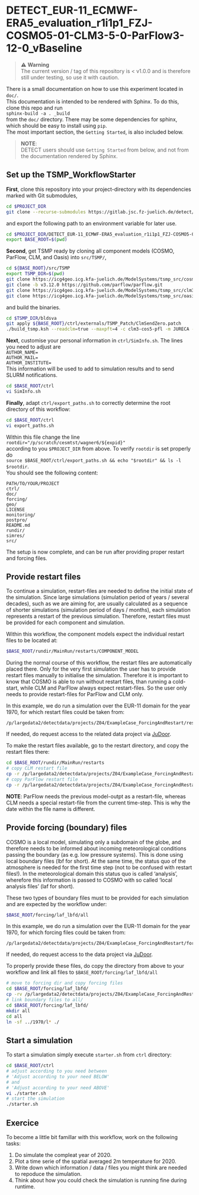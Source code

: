 # DETECT_EUR-11_ECMWF-ERA5_evaluation_r1i1p1_FZJ-COSMO5-01-CLM3-5-0-ParFlow3-12-0_vBaseline 

> :warning: **Warning**  
> The current version / tag of this repository is < v1.0.0 and is therefore 
> still under testing, so use it with caution.

There is a small documentation on how to use this experiment located in `doc/`.   
This documentation is intended to be rendered with Sphinx. To do this, clone 
this repo and run   
`sphinx-build -a . _build`   
from the `doc/` directory. There may be some dependencies for sphinx, which 
should be easy to install using `pip`.    
The most important section, the `Getting Started`, is also included below.   

> **NOTE**:   
> DETECT users should use `Getting Started` from below, and not from the 
> documentation rendered by Sphinx. 

## Set up the TSMP_WorkflowStarter

**First**, clone this repository into your project-directory with its 
dependencies marked with Git submodules, 

``` bash
cd $PROJECT_DIR
git clone --recurse-submodules https://gitlab.jsc.fz-juelich.de/detect/detect_z03_z04/setups_configurations/DETECT_EUR-11_ECMWF-ERA5_evaluation_r1i1p1_FZJ-COSMO5-01-CLM3-5-0-ParFlow3-12-0_vBaseline.git
```

and export the following path to an environment variable for later use.

``` bash
cd $PROJECT_DIR/DETECT_EUR-11_ECMWF-ERA5_evaluation_r1i1p1_FZJ-COSMO5-01-CLM3-5-0-ParFlow3-12-0_vBaseline
export BASE_ROOT=$(pwd)
```

**Second**, get TSMP ready by cloning all component models (COSMO, ParFlow, 
CLM, and Oasis) into `src/TSMP/`, 

``` bash
cd ${BASE_ROOT}/src/TSMP
export TSMP_DIR=$(pwd)
git clone https://icg4geo.icg.kfa-juelich.de/ModelSystems/tsmp_src/cosmo5.01_fresh.git  cosmo5_1
git clone -b v3.12.0 https://github.com/parflow/parflow.git                             parflow
git clone https://icg4geo.icg.kfa-juelich.de/ModelSystems/tsmp_src/clm3.5_fresh.git     clm3_5
git clone https://icg4geo.icg.kfa-juelich.de/ModelSystems/tsmp_src/oasis3-mct.git       oasis3-mct
```

and build the binaries.

``` bash
cd $TSMP_DIR/bldsva
git apply ${BASE_ROOT}/ctrl/externals/TSMP_Patch/ClmSendZero.patch
./build_tsmp.ksh --readclm=true --maxpft=4 -c clm3-cos5-pfl -m JURECA -O Intel
```

**Next**, customise your personal information in `ctrl/SimInfo.sh`. The lines 
you need to adjust are   
`AUTHOR_NAME=`  
`AUTHOR_MAIL=`  
`AUTHOR_INSTITUTE=`  
This information will be used to add to simulation results and to send SLURM 
notifications.

``` bash
cd $BASE_ROOT/ctrl
vi SimInfo.sh
```

**Finally**, adapt `ctrl/export_paths.sh` to correctly determine the root 
directory of this workflow:

``` bash
cd $BASE_ROOT/ctrl
vi export_paths.sh
```

Within this file change the line   
`rootdir="/p/scratch/cesmtst/wagner6/${expid}"`   
according to you `$PROJECT_DIR` from above. To verify `rootdir` is set properly 
do   
`source $BASE_ROOT/ctrl/export_paths.sh && echo "$rootdir" && ls -l $rootdir`.    
You should see the following content:

```
PATH/TO/YOUR/PROJECT
ctrl/
doc/
forcing/
geo/
LICENSE
monitoring/
postpro/
README.md
rundir/
simres/
src/
```

The setup is now complete, and can be run after providing proper restart and 
forcing files. 

## Provide restart files

To continue a simulation, restart-files are needed to define the initial 
state of the simulation. Since large simulations (simulation period of years / 
several decades), such as we are aiming for, are usually calculated as a 
sequence of shorter simulations (simulation period of days / months), each 
simulation represents a restart of the previous simulation. Therefore, restart 
files must be provided for each component and simulation.

Within this workflow, the component models expect the individual restart files 
to be located at:

```bash
$BASE_ROOT/rundir/MainRun/restarts/COMPONENT_MODEL
``` 

During the normal course of this workflow, the restart files are automatically 
placed there. Only for the very first simulation the user has to provide 
restart files manually to initialise the simulation. Therefore it is important 
to know that COSMO is able to run without restart files, than running a 
cold-start, while CLM and ParFlow always expect restart-files. So the user 
only needs to provide restart-files for ParFlow and CLM only.

In this example, we do run a simulation over the EUR-11 domain for the year 
1970, for which restart files could be taken from:

```
/p/largedata2/detectdata/projects/Z04/ExampleCase_ForcingAndRestart/restarts
``` 

If needed, do request access to the related data project via [JuDoor](https://judoor.fz-juelich.de/login).

To make the restart files available, go to the restart directory, and copy the 
restart files there:

``` bash
cd $BASE_ROOT/rundir/MainRun/restarts
# copy CLM restart file
cp -r /p/largedata2/detectdata/projects/Z04/ExampleCase_ForcingAndRestart/restarts/clm ./
# copy ParFlow restart file
cp -r /p/largedata2/detectdata/projects/Z04/ExampleCase_ForcingAndRestart/restarts/parflow ./
```
**NOTE**: 
ParFlow needs the previous model-outpt as a restart-file, whereas CLM needs a 
special restart-file from the current time-step. This is why the date within 
the file name is different.

## Provide forcing (boundary) files

COSMO is a local model, simulating only a subdomain of the globe, and therefore 
needs to be informed about incoming meteorological conditions passing the 
boundary (as e.g. low pressure systems). This is done using local boundary 
files (lbf for short). At the same time, the status quo of the atmosphere is 
needed for the first time step (not to be confused with restart files!). In 
the meteorological domain this status quo is called ‘analysis’, wherefore this 
information is passed to COSMO with so called ‘local analysis files’  (laf for 
short).

These two types of boundary files must to be provided for each simulation and 
are expected by the workflow under:

``` bash 
$BASE_ROOT/forcing/laf_lbfd/all
```

In this example, we do run a simulation over the EUR-11 domain for the year 
1970, for which forcing files could be taken from:

```
/p/largedata2/detectdata/projects/Z04/ExampleCase_ForcingAndRestart/forcing/laf_lbfd/1970
``` 

If needed, do request access to the data project via [JuDoor](https://judoor.fz-juelich.de/login).

To properly provide these files, do copy the directory from above to your 
workflow and link all files to `$BASE_ROOT/forcing/laf_lbfd/all`
``` bash
# move to forcing dir and copy forcing files
cd $BASE_ROOT/forcing/laf_lbfd/
cp -rv /p/largedata2/detectdata/projects/Z04/ExampleCase_ForcingAndRestart/forcing/laf_lbfd/1970 ./
# link boundary files to all/
cd $BASE_ROOT/forcing/laf_lbfd/
mkdir all
cd all
ln -sf ../1970/l* ./
```

## Start a simulation

To start a simulation simply execute `starter.sh` from `ctrl` directory:

``` bash
cd $BASE_ROOT/ctrl
# adjust according to you need between 
# 'Adjust according to your need BELOW'
# and
# 'Adjust according to your need ABOVE'
vi ./starter.sh 
# start the simulation
./starter.sh 
```

## Exercice
To become a little bit famillar with this workflow, work on the following tasks:

1) Do simulate the compleat year of 2020.
2) Plot a time serie of the spatial averaged 2m temperature for 2020.
3) Write down which information / data / files you might think are needed to 
   repoduce the simulation.
4) Think about how you could check the simulation is running fine during 
   runtime.

